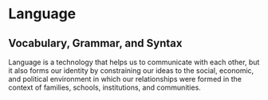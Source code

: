 # Language

## Vocabulary, Grammar, and Syntax

Language is a technology that helps us to communicate with each other, but it also forms our identity by constraining our ideas to the social, economic, and political environment in which our relationships were formed in the context of families, schools, institutions, and communities.
